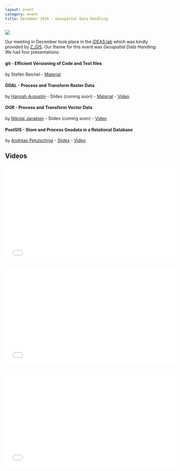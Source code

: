 ```yaml
---
layout: event
category: event
title: December 2018 - Geospatial Data Handling
---
```


![]({{site.baseurl}}/img/2018-12-12_geospatial_datahandling.jpg)

Our meeting in December took place in the [iDEAS:lab](https://ideaslab.sbg.ac.at/) which was kindly provided by [Z_GIS](https://zgis.at/).
Our theme for this event was *Geospatial Data Handling*. We had four presentations:

#### git - Efficient Versioning of Code and Text files
by Stefen Reichel - [Material](https://github.com/augustinh22/maptime-salzburg/tree/master/materials/2018-12-12_GIT-Introduction)

#### GDAL - Process and Transform Raster Data
by [Hannah Augustin](http://hannahaugustin.at/) - Slides (coming soon) - [Material](https://github.com/augustinh22/maptime-salzburg/tree/master/materials/2018-12-12_GDAL-Introduction) - [Video](https://av.tib.eu/media/39178)

#### OGR - Process and Transform Vector Data
by [Nikolai Janakiev](https://janakiev.com/) - Slides (coming soon) - [Video](https://av.tib.eu/media/39176)

#### PostGIS - Store and Process Geodata in a Relational Database
by [Andreas Petutschnig](http://andreaspetutschnig.com/) - [Slides](https://github.com/augustinh22/maptime-salzburg/blob/master/materials/2018-12-12_PostGIS.pdf) - [Video](https://av.tib.eu/media/39177)


## Videos

<iframe width="560" height="315" scrolling="no" src="//av.tib.eu/player/39178" frameborder="0" allowfullscreen style="display:block;margin:20px auto;"></iframe>

<iframe width="560" height="315" scrolling="no" src="//av.tib.eu/player/39176" frameborder="0" allowfullscreen style="display:block;margin:20px auto;"></iframe>

<iframe width="560" height="315" scrolling="no" src="//av.tib.eu/player/39177" frameborder="0" allowfullscreen style="display:block;margin:20px auto;"></iframe>
